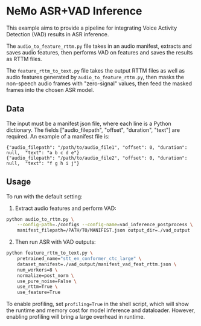 # NeMo ASR+VAD Inference

This example aims to provide a pipeline for integrating Voice Activity Detection (VAD) results in ASR inference. 

The `audio_to_feature_rttm.py` file takes in an audio manifest, extracts and saves audio features, then performs VAD on features and saves the results as RTTM files.

The `feature_rttm_to_text.py` file takes the output RTTM files as well as audio features generated by `audio_to_feature_rttm.py`, then masks the non-speech audio frames with "zero-signal" values, then feed the masked frames into the chosen ASR model. 

## Data

The input must be a manifest json file, where each line is a Python dictionary. The fields ["audio_filepath", "offset", "duration",  "text"] are required. An example of a manifest file is:
```
{"audio_filepath": "/path/to/audio_file1", "offset": 0, "duration": null,  "text": "a b c d e"}
{"audio_filepath": "/path/to/audio_file2", "offset": 0, "duration": null,  "text": "f g h i j"}
```

## Usage

To run with the default setting:

1. Extract audio features and perform VAD:
```bash
python audio_to_rttm.py \
    --config-path=./configs --config-name=vad_inference_postprocess \
    manifest_filepath=/PATH/TO/MANIFEST.json output_dir=./vad_output
```

2. Then run ASR with VAD outputs:
```bash
python feature_rttm_to_text.py \
    pretrained_name="stt_en_conformer_ctc_large" \
    dataset_manifest=./vad_output/manifest_vad_feat_rttm.json \
    num_workers=8 \
    normalize=post_norm \
    use_pure_noise=False \
    use_rttm=True \
    use_feature=True
```

To enable profiling, set `profiling=True` in the shell script, which will show the runtime and memory cost for model inference and dataloader. However, enabling profiling will bring a large overhead in runtime.
